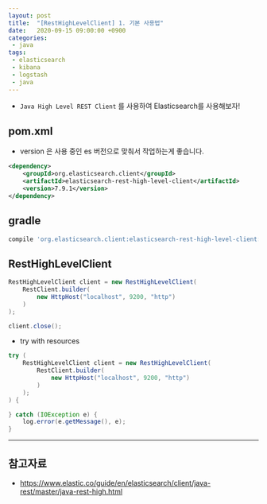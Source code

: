 ```yaml
---
layout: post
title:  "[RestHighLevelClient] 1. 기본 사용법"
date:   2020-09-15 09:00:00 +0900
categories:
 - java
tags: 
 - elasticsearch
 - kibana
 - logstash
 - java
---
```


- `Java High Level REST Client` 를 사용하여 Elasticsearch를 사용해보자!

## pom.xml
- version 은 사용 중인 es 버전으로 맞춰서 작업하는게 좋습니다.

```xml
<dependency>
    <groupId>org.elasticsearch.client</groupId>
    <artifactId>elasticsearch-rest-high-level-client</artifactId>
    <version>7.9.1</version>
</dependency>
```

## gradle
```gradle
compile 'org.elasticsearch.client:elasticsearch-rest-high-level-client:7.9.1'
```

## RestHighLevelClient 
```java
RestHighLevelClient client = new RestHighLevelClient(
    RestClient.builder(
        new HttpHost("localhost", 9200, "http")
    )
);

client.close();

```

- try with resources

```java
try (
    RestHighLevelClient client = new RestHighLevelClient(
        RestClient.builder(
            new HttpHost("localhost", 9200, "http")
        )
    );
) {

} catch (IOException e) {
    log.error(e.getMessage(), e);
}
```

---
## 참고자료
- https://www.elastic.co/guide/en/elasticsearch/client/java-rest/master/java-rest-high.html

